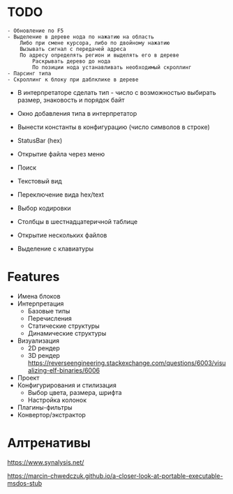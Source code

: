 # TODO
    - Обновление по F5
    - Выделение в дереве нода по нажатию на область
        Либо при смене курсора, либо по двойному нажатию
        Вызывать сигнал с передачей адреса
        По адресу определять регион и выделять его в дереве
            Раскрывать дерево до нода
            По позиции нода устанавливать необходимый скроллинг
    - Парсинг типа
    - Скроллинг к блоку при даблклике в дереве

- В интерпретаторе сделать тип - число с возможностью выбирать размер, знаковость и порядок байт
- Окно добавления типа в интерпретатор


- Вынести константы в конфигурацию (число символов в строке)
- StatusBar (hex)
- Открытие файла через меню
- Поиск
- Текстовый вид
- Переключение вида hex/text
- Выбор кодировки
- Столбцы в шестнадцатеричной таблице
- Открытие нескольких файлов
- Выделение с клавиатуры

# Features

- Имена блоков
- Интерпретация
    - Базовые типы
    - Перечисления
    - Статические структуры
    - Динамические структуры
- Визуализация
    - 2D рендер
    - 3D рендер
    https://reverseengineering.stackexchange.com/questions/6003/visualizing-elf-binaries/6006
- Проект
- Конфигурирования и стилизация
    - Выбор цвета, размера, шрифта
    - Настройка колонок
- Плагины-фильтры
- Конвертор/экстрактор
	
# Алтренативы

https://www.synalysis.net/

https://marcin-chwedczuk.github.io/a-closer-look-at-portable-executable-msdos-stub
